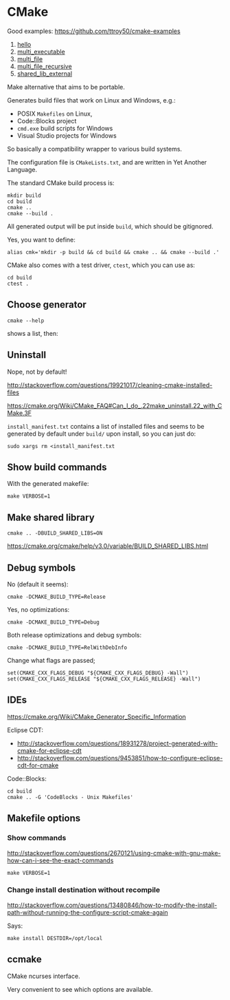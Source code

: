 # CMake

Good examples: <https://github.com/ttroy50/cmake-examples>

1. [hello](hello/)
1. [multi_executable](multi_executable/)
1. [multi_file](multi_file/)
1. [multi_file_recursive](multi_file_recursive/)
1. [shared_lib_external](shared_lib_external/)

Make alternative that aims to be portable.

Generates build files that work on Linux and Windows, e.g.:

- POSIX `Makefiles` on Linux,
- Code::Blocks project
- `cmd.exe` build scripts for Windows
- Visual Studio projects for Windows

So basically a compatibility wrapper to various build systems.

The configuration file is `CMakeLists.txt`, and are written in Yet Another Language.

The standard CMake build process is:

    mkdir build
    cd build
    cmake ..
    cmake --build .

All generated output will be put inside `build`, which should be gitignored.

Yes, you want to define:

    alias cmk='mkdir -p build && cd build && cmake .. && cmake --build .'

CMake also comes with a test driver, `ctest`, which you can use as:

    cd build
    ctest .

## Choose generator

    cmake --help

shows a list, then:

## Uninstall

Nope, not by default!

<http://stackoverflow.com/questions/19921017/cleaning-cmake-installed-files>

<https://cmake.org/Wiki/CMake_FAQ#Can_I_do_.22make_uninstall.22_with_CMake.3F>

`install_manifest.txt` contains a list of installed files and seems to be generated by default under `build/` upon install, so you can just do:

    sudo xargs rm <install_manifest.txt

## Show build commands

With the generated makefile:

    make VERBOSE=1

## Make shared library

    cmake .. -DBUILD_SHARED_LIBS=ON

<https://cmake.org/cmake/help/v3.0/variable/BUILD_SHARED_LIBS.html>

## Debug symbols

No (default it seems):

    cmake -DCMAKE_BUILD_TYPE=Release

Yes, no optimizations:

    cmake -DCMAKE_BUILD_TYPE=Debug

Both release optimizations and debug symbols:

    cmake -DCMAKE_BUILD_TYPE=RelWithDebInfo

Change what flags are passed;

    set(CMAKE_CXX_FLAGS_DEBUG "${CMAKE_CXX_FLAGS_DEBUG} -Wall")
    set(CMAKE_CXX_FLAGS_RELEASE "${CMAKE_CXX_FLAGS_RELEASE} -Wall")

## IDEs

<https://cmake.org/Wiki/CMake_Generator_Specific_Information>

Eclipse CDT:

- <http://stackoverflow.com/questions/18931278/project-generated-with-cmake-for-eclipse-cdt>
- <http://stackoverflow.com/questions/9453851/how-to-configure-eclipse-cdt-for-cmake>

Code::Blocks:

    cd build
    cmake .. -G 'CodeBlocks - Unix Makefiles'

## Makefile options

### Show commands

<http://stackoverflow.com/questions/2670121/using-cmake-with-gnu-make-how-can-i-see-the-exact-commands>

    make VERBOSE=1

### Change install destination without recompile

<http://stackoverflow.com/questions/13480846/how-to-modify-the-install-path-without-running-the-configure-script-cmake-again>

Says:

    make install DESTDIR=/opt/local

## ccmake

CMake ncurses interface.

Very convenient to see which options are available.
